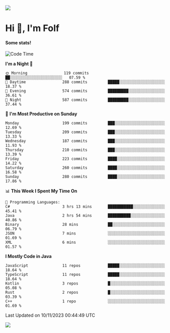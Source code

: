 <img src="https://komarev.com/ghpvc/?username=itsfolf"/>
<h1>Hi 👋, I'm Folf</h1>


#### Some stats!
<!--START_SECTION:waka-->
![Code Time](http://img.shields.io/badge/Code%20Time-1%2C997%20hrs%2039%20mins-blue)

**I'm a Night 🦉** 

```text
🌞 Morning                119 commits         ██░░░░░░░░░░░░░░░░░░░░░░░   07.59 % 
🌆 Daytime                288 commits         █████░░░░░░░░░░░░░░░░░░░░   18.37 % 
🌃 Evening                574 commits         █████████░░░░░░░░░░░░░░░░   36.61 % 
🌙 Night                  587 commits         █████████░░░░░░░░░░░░░░░░   37.44 % 
```
📅 **I'm Most Productive on Sunday** 

```text
Monday                   199 commits         ███░░░░░░░░░░░░░░░░░░░░░░   12.69 % 
Tuesday                  209 commits         ███░░░░░░░░░░░░░░░░░░░░░░   13.33 % 
Wednesday                187 commits         ███░░░░░░░░░░░░░░░░░░░░░░   11.93 % 
Thursday                 210 commits         ███░░░░░░░░░░░░░░░░░░░░░░   13.39 % 
Friday                   223 commits         ████░░░░░░░░░░░░░░░░░░░░░   14.22 % 
Saturday                 260 commits         ████░░░░░░░░░░░░░░░░░░░░░   16.58 % 
Sunday                   280 commits         ████░░░░░░░░░░░░░░░░░░░░░   17.86 % 
```


📊 **This Week I Spent My Time On** 

```text
💬 Programming Languages: 
C#                       3 hrs 13 mins       ███████████░░░░░░░░░░░░░░   45.41 % 
Java                     2 hrs 54 mins       ██████████░░░░░░░░░░░░░░░   40.86 % 
Binary                   28 mins             ██░░░░░░░░░░░░░░░░░░░░░░░   06.79 % 
JSON                     7 mins              ░░░░░░░░░░░░░░░░░░░░░░░░░   01.69 % 
XML                      6 mins              ░░░░░░░░░░░░░░░░░░░░░░░░░   01.57 % 
```

**I Mostly Code in Java** 

```text
JavaScript               11 repos            █████░░░░░░░░░░░░░░░░░░░░   18.64 % 
TypeScript               11 repos            █████░░░░░░░░░░░░░░░░░░░░   18.64 % 
Kotlin                   3 repos             █░░░░░░░░░░░░░░░░░░░░░░░░   05.08 % 
Rust                     2 repos             █░░░░░░░░░░░░░░░░░░░░░░░░   03.39 % 
C++                      1 repo              ░░░░░░░░░░░░░░░░░░░░░░░░░   01.69 % 
```




 Last Updated on 10/11/2023 00:44:49 UTC
<!--END_SECTION:waka-->
<a src="https://discord.com/users/1090088995976925305"><img src="https://lanyard-profile-readme.vercel.app/api/1090088995976925305"/></a></td> 
